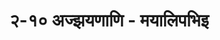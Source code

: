 ---
title: २-१० अज्झयणाणि - मयालिपभिइ

type: chapter

order:
  aagam:
    position: 9
    depth: 1
  section: 
    position: 1
    depth: 2
  chapter: 
    position: 2-10
    depth: 3

parent: 
  type: section

children:
  type: sutra
  count: 2
---